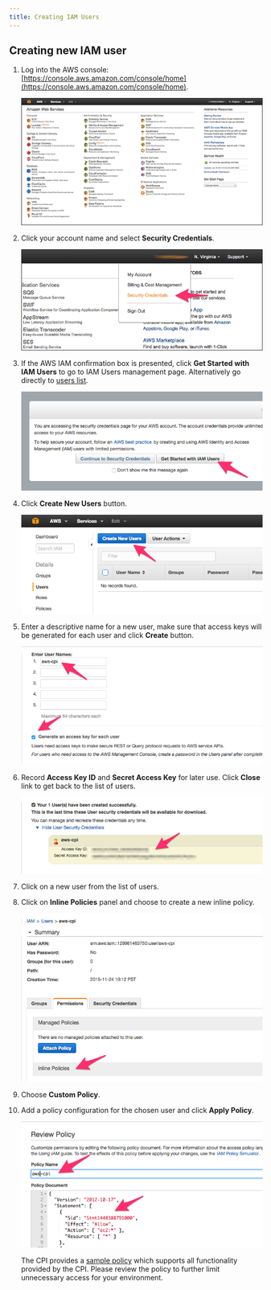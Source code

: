 ```yaml
---
title: Creating IAM Users
---
```


## Creating new IAM user <a id="create"></a>

1. Log into the AWS console: [https://console.aws.amazon.com/console/home](https://console.aws.amazon.com/console/home).

    ![image](images/deploy-microbosh-to-aws/account-dashboard.png)

1. Click your account name and select **Security Credentials**.

    ![image](images/deploy-microbosh-to-aws/security-credentials-menu.png)

1. If the AWS IAM confirmation box is presented, click **Get Started with IAM Users** to go to IAM Users management page. Alternatively go directly to [users list](https://console.aws.amazon.com/iam/home#users).

    ![image](images/deploy-microbosh-to-aws/iam-modal.png)

1. Click **Create New Users** button.

    ![image](images/deploy-microbosh-to-aws/list-iam-users.png)

1. Enter a descriptive name for a new user, make sure that access keys will be generated for each user and click **Create** button.

    ![image](images/deploy-microbosh-to-aws/create-iam-users.png)

1. Record **Access Key ID** and **Secret Access Key** for later use. Click **Close** link to get back to the list of users.

    ![image](images/deploy-microbosh-to-aws/get-iam-creds.png)

1. Click on a new user from the list of users.

1. Click on **Inline Policies** panel and choose to create a new inline policy.

    ![image](images/deploy-microbosh-to-aws/attach-iam-policy.png)

1. Choose **Custom Policy**.

1. Add a policy configuration for the chosen user and click **Apply Policy**.

    ![image](images/deploy-microbosh-to-aws/add-iam-inline-policy.png)

    The CPI provides a [sample policy](https://github.com/cloudfoundry-incubator/bosh-aws-cpi-release/blob/master/docs/iam-policy.json) which supports all functionality provided by the CPI. Please review the policy to further limit unnecessary access for your environment.
